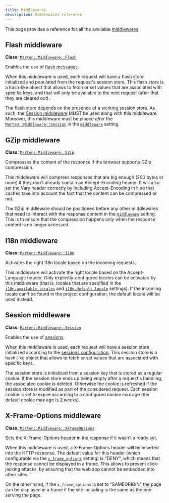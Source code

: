 ```yaml
---
title: Middlewares
description: Middlewares reference
---
```


This page provides a reference for all the available [middlewares](../middlewares).

## Flash middleware

**Class:** [`Marten::Middleware::Flash`](pathname:///api/Marten/Middleware/Flash.html)

Enables the use of [flash messages](../introduction#using-the-flash-store).

When this middleware is used, each request will have a flash store initialized and populated from the request's session store. This flash store is a hash-like object that allows to fetch or set values that are associated with specific keys, and that will only be available to the next request (after that they are cleared out).

The flash store depends on the presence of a working session store. As such, the [Session middleware](#session-middleware) MUST be used along with this middleware. Moreover, this middleware must be placed _after_ the [`Marten::Middleware::Session`](pathname:///api/Marten/Middleware/Session.html) in the [`middleware`](../development/reference/settings#middleware) setting.

## GZip middleware

**Class:** [`Marten::Middleware::GZip`](pathname:///api/Marten/Middleware/GZip.html)

Compresses the content of the response if the browser supports GZip compression.

This middleware will compress responses that are big enough (200 bytes or more) if they don't already contain an Accept-Encoding header. It will also set the Vary header correctly by including Accept-Encoding in it so that caches take into account the fact that the content can be compressed or not.

The GZip middleware should be positioned before any other middlewares that need to interact with the response content in the [`middleware`](../development/reference/settings#middleware) setting. This is to ensure that the compression happens only when the response content is no longer accessed.

## I18n middleware

**Class:** [`Marten::Middleware::I18n`](pathname:///api/Marten/Middleware/I18n.html)

Activates the right I18n locale based on the incoming requests.

This middleware will activate the right locale based on the Accept-Language header. Only explicitly-configured locales can be activated by this middleware (that is, locales that are specified in the [`i18n.available_locales`](../../development/reference/settings#available_locales) and [`i18n.default_locale`](../../development/reference/settings#default_locale) settings). If the incoming locale can't be found in the project configuration, the default locale will be used instead.

## Session middleware

**Class:** [`Marten::Middleware::Session`](pathname:///api/Marten/Middleware/Session.html)

Enables the use of [sessions](../sessions).

When this middleware is used, each request will have a session store initialized according to the [sessions configuration](../../development/reference/settings#sessions-settings). This session store is a hash-like object that allows to fetch or set values that are associated with specific keys.

The session store is initialized from a session key that is stored as a regular cookie. If the session store ends up being empty after a request's handling, the associated cookie is deleted. Otherwise the cookie is refreshed if the session store is modified as part of the considered request. Each session cookie is set to expire according to a configured cookie max age (the default cookie max age is 2 weeks).

## X-Frame-Options middleware

**Class:** [`Marten::Middleware::XFrameOptions`](pathname:///api/Marten/Middleware/XFrameOptions.html)

Sets the X-Frame-Options header in the response if it wasn't already set.

When this middleware is used, a X-Frame-Options header will be inserted into the HTTP response. The default value for this header (which configurable via the [`x_frame_options`](../../development/reference/settings#xframeoptions) setting) is "DENY", which means that the response cannot be displayed in a frame. This allows to prevent click-jacking attacks, by ensuring that the web app cannot be embedded into other sites.

On the other hand, if the `x_frame_options` is set to "SAMEORIGIN" the page can be displayed in a frame if the site including is the same as the one serving the page.
